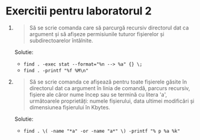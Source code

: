 Exercitii pentru laboratorul 2
==============================

1. > Să se scrie comanda care să parcurgă recursiv directorul dat ca argument și 
   > să afișeze permisiunile tuturor fișierelor și subdirectoarelor întâlnite. 

   Solutie: 
      * `find . -exec stat --format="%n --> %a" {} \;`
      * `find . -printf "%f %M\n"`

2. > Să se scrie comanda ce afișează pentru toate fișierele găsite în directorul dat 
   > ca argument în linia de comandă, parcurs recursiv, fișiere ale căror nume încep 
   > sau se termină cu litera 'a', următoarele proprietăți: numele fișierului, data 
   > ultimei modificări și dimensiunea fișierului în Kbytes. 

   Solutie:
      * `find . \( -name "*a" -or -name "a*" \) -printf "% p %a %k"`
